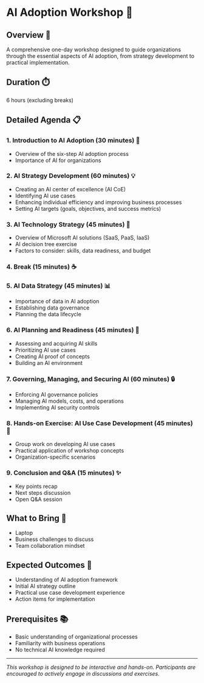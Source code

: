 # AI Adoption Workshop 🤖

## Overview 🎯
A comprehensive one-day workshop designed to guide organizations through the essential aspects of AI adoption, from strategy development to practical implementation.

## Duration ⏱️
6 hours (excluding breaks)

## Detailed Agenda 📋

### 1. Introduction to AI Adoption (30 minutes) 🌟
- Overview of the six-step AI adoption process
- Importance of AI for organizations

### 2. AI Strategy Development (60 minutes) 💡
- Creating an AI center of excellence (AI CoE)
- Identifying AI use cases
- Enhancing individual efficiency and improving business processes
- Setting AI targets (goals, objectives, and success metrics)

### 3. AI Technology Strategy (45 minutes) 🔧
- Overview of Microsoft AI solutions (SaaS, PaaS, IaaS)
- AI decision tree exercise
- Factors to consider: skills, data readiness, and budget

### 4. Break (15 minutes) ☕

### 5. AI Data Strategy (45 minutes) 📊
- Importance of data in AI adoption
- Establishing data governance
- Planning the data lifecycle

### 6. AI Planning and Readiness (45 minutes) 📝
- Assessing and acquiring AI skills
- Prioritizing AI use cases
- Creating AI proof of concepts
- Building an AI environment

### 7. Governing, Managing, and Securing AI (60 minutes) 🔒
- Enforcing AI governance policies
- Managing AI models, costs, and operations
- Implementing AI security controls

### 8. Hands-on Exercise: AI Use Case Development (45 minutes) 👥
- Group work on developing AI use cases
- Practical application of workshop concepts
- Organization-specific scenarios

### 9. Conclusion and Q&A (15 minutes) ✨
- Key points recap
- Next steps discussion
- Open Q&A session

## What to Bring 💼
- Laptop
- Business challenges to discuss
- Team collaboration mindset

## Expected Outcomes 🎉
- Understanding of AI adoption framework
- Initial AI strategy outline
- Practical use case development experience
- Action items for implementation

## Prerequisites 📚
- Basic understanding of organizational processes
- Familiarity with business operations
- No technical AI knowledge required

---
*This workshop is designed to be interactive and hands-on. Participants are encouraged to actively engage in discussions and exercises.*